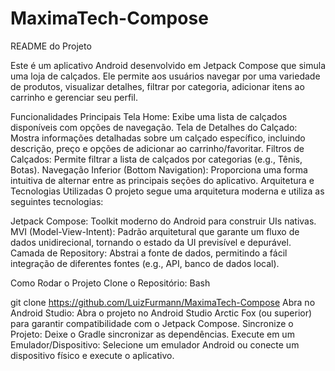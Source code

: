 # MaximaTech-Compose

README do Projeto

Este é um aplicativo Android desenvolvido em Jetpack Compose que simula uma loja de calçados. Ele permite aos usuários navegar por uma variedade de produtos, visualizar detalhes, filtrar por categoria, adicionar itens ao carrinho e gerenciar seu perfil.

Funcionalidades Principais
Tela Home: Exibe uma lista de calçados disponíveis com opções de navegação.
Tela de Detalhes do Calçado: Mostra informações detalhadas sobre um calçado específico, incluindo descrição, preço e opções de adicionar ao carrinho/favoritar.
Filtros de Calçados: Permite filtrar a lista de calçados por categorias (e.g., Tênis, Botas).
Navegação Inferior (Bottom Navigation): Proporciona uma forma intuitiva de alternar entre as principais seções do aplicativo.
Arquitetura e Tecnologias Utilizadas
O projeto segue uma arquitetura moderna e utiliza as seguintes tecnologias:

Jetpack Compose: Toolkit moderno do Android para construir UIs nativas.
MVI (Model-View-Intent): Padrão arquitetural que garante um fluxo de dados unidirecional, tornando o estado da UI previsível e depurável.
Camada de Repository: Abstrai a fonte de dados, permitindo a fácil integração de diferentes fontes (e.g., API, banco de dados local).

Como Rodar o Projeto
Clone o Repositório:
Bash

git clone https://github.com/LuizFurmann/MaximaTech-Compose
Abra no Android Studio: Abra o projeto no Android Studio Arctic Fox (ou superior) para garantir compatibilidade com o Jetpack Compose.
Sincronize o Projeto: Deixe o Gradle sincronizar as dependências.
Execute em um Emulador/Dispositivo: Selecione um emulador Android ou conecte um dispositivo físico e execute o aplicativo.